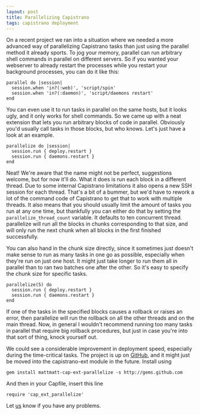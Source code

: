 ```yaml
---
layout: post
title: Parallelizing Capistrano
tags: capistrano deployment
---
```

On a recent project we ran into a situation where we needed a more advanced way of parallelizing Capistrano tasks than just using the parallel method it already sports. To jog your memory, parallel can run arbitrary shell commands in parallel on different servers. So if you wanted your webserver to already restart the processes while you restart your background processes, you can do it like this:

    parallel do |session|
      session.when 'in?(:web)', 'script/spin'
      session.when 'in?(:daemon)', 'script/daemons restart'
    end

You can even use it to run tasks in parallel on the same hosts, but it looks ugly, and it only works for shell commands. So we came up with a neat extension that lets you run arbitrary blocks of code in parallel. Obviously you'd usually call tasks in those blocks, but who knows. Let's just have a look at an example.

    parallelize do |session|
      session.run { deploy.restart }
      session.run { daemons.restart }
    end

Neat! We're aware that the name might not be perfect, suggestions welcome, but for now it'll do. What it does is run each block in a different thread. Due to some internal Capistrano limitations it also opens a new SSH session for each thread. That's a bit of a bummer, but we'd have to rework a lot of the command code of Capistrano to get that to work with multiple threads. It also means that you should usually limit the amount of tasks you run at any one time, but thankfully you can either do that by setting the `parallelize_thread_count` variable. It defaults to ten concurrent thread. parallelize will run all the blocks in chunks corresponding to that size, and will only run the next chunk when all blocks in the first finished successfully.

You can also hand in the chunk size directly, since it sometimes just doesn't make sense to run as many tasks in one go as possible, especially when they're run on just one host. It might just take longer to run them all in parallel than to ran two batches one after the other. So it's easy to specify the chunk size for specific tasks.

    parallelize(5) do
      session.run { deploy.restart }
      session.run { daemons.restart }
    end

If one of the tasks in the specified blocks causes a rollback or raises an error, then parallelize will run the rollback on all the other threads and on the main thread. Now, in general I wouldn't recommend running too many tasks in parallel that require big rollback procedures, but just in case you're into that sort of thing, knock yourself out.

We could see a considerable improvement in deployment speed, especially during the time-critical tasks. The project is up on [GitHub](http://github.com/mattmatt/cap-ext-parallelize), and it might just be moved into the capistrano-ext module in the future. Install using

    gem install mattmatt-cap-ext-parallelize -s http://gems.github.com

And then in your Capfile, insert this line

    require 'cap_ext_parallelize'

Let [us](mailto:capistrano@peritor.com) know if you have any problems.